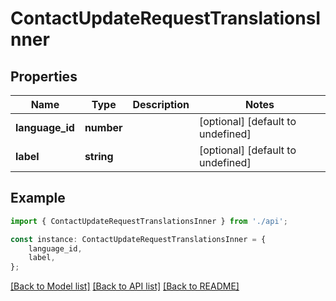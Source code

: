# ContactUpdateRequestTranslationsInner


## Properties

Name | Type | Description | Notes
------------ | ------------- | ------------- | -------------
**language_id** | **number** |  | [optional] [default to undefined]
**label** | **string** |  | [optional] [default to undefined]

## Example

```typescript
import { ContactUpdateRequestTranslationsInner } from './api';

const instance: ContactUpdateRequestTranslationsInner = {
    language_id,
    label,
};
```

[[Back to Model list]](../README.md#documentation-for-models) [[Back to API list]](../README.md#documentation-for-api-endpoints) [[Back to README]](../README.md)
